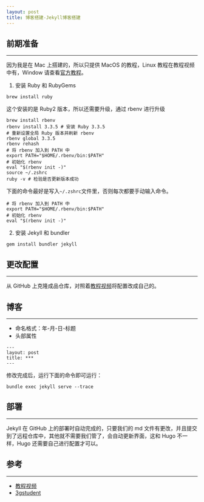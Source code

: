 ```yaml
---
layout: post
title: 博客搭建-Jekyll博客搭建
---
```


## 前期准备

---

因为我是在 Mac 上搭建的，所以只提供 MacOS 的教程，Linux 教程在教程视频中有，Window 请查看[官方教程](https://www.jekyll.com.cn)。

1. 安装 Ruby 和 RubyGems

```shell
brew install ruby
```

这个安装的是 Ruby2 版本，所以还需要升级，通过 rbenv 进行升级

```shell
brew install rbenv
rbenv install 3.3.5 # 安装 Ruby 3.3.5
# 重新设置全局 Ruby 版本并刷新 rbenv
rbenv global 3.3.5
rbenv rehash
# 将 rbenv 加入到 PATH 中
export PATH="$HOME/.rbenv/bin:$PATH"
# 初始化 rbenv
eval "$(rbenv init -)"
source ~/.zshrc
ruby -v # 检验是否更新版本成功
```

下面的命令最好是写入`~/.zshrc`文件里，否则每次都要手动输入命令。

```shell
# 将 rbenv 加入到 PATH 中
export PATH="$HOME/.rbenv/bin:$PATH"
# 初始化 rbenv
eval "$(rbenv init -)"
```

2. 安装 Jekyll 和 bundler

```shell
gem install bundler jekyll
```

## 更改配置

---

从 GitHub 上克隆成品仓库，对照着[教程视频](https://www.bilibili.com/video/BV14x411t7ZU/?spm_id_from=333.337.search-card.all.click&vd_source=519c4464a364b8611b8a226be3cda0f6)将配置改成自己的。

## 博客

---

- 命名格式：年-月-日-标题
- 头部属性

```
---
layout: post
title: ***
---
```

修改完成后，运行下面的命令即可运行：

```shell
bundle exec jekyll serve --trace
```

## 部署

---

Jekyll 在 GitHub 上的部署时自动完成的，只要我们的 md 文件有更改，并且提交到了远程仓库中，其他就不需要我们管了，会自动更新界面，这和 Hugo 不一样，Hugo 还需要自己进行配置才可以。

## 参考

---

- [教程视频](https://www.bilibili.com/video/BV14x411t7ZU/?spm_id_from=333.337.search-card.all.click&vd_source=519c4464a364b8611b8a226be3cda0f6)
- [3gstudent](https://3gstudent.github.io/archive)
